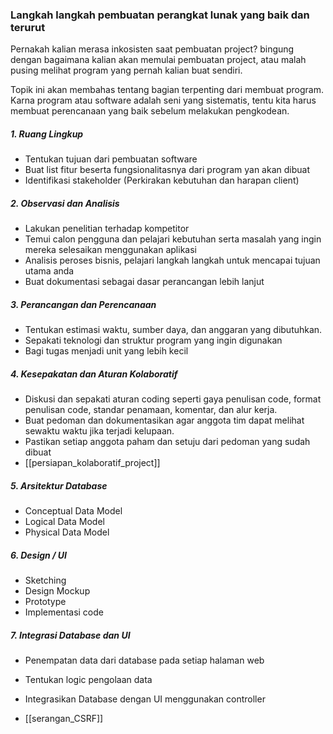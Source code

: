 ### Langkah langkah pembuatan perangkat lunak yang baik dan terurut
Pernakah kalian merasa inkosisten saat pembuatan project? bingung dengan bagaimana kalian akan memulai pembuatan project, atau malah pusing melihat program yang pernah kalian buat sendiri.

Topik ini akan membahas tentang bagian terpenting dari membuat program. Karna program atau software adalah seni yang sistematis, tentu kita harus membuat perencanaan yang baik sebelum melakukan pengkodean.

##### 1. Ruang Lingkup
- Tentukan tujuan dari pembuatan software
- Buat list fitur beserta fungsionalitasnya dari program yan akan dibuat
- Identifikasi stakeholder (Perkirakan kebutuhan dan harapan client)

##### 2. Observasi dan Analisis
- Lakukan penelitian terhadap kompetitor
- Temui calon pengguna dan pelajari kebutuhan serta masalah yang ingin mereka selesaikan menggunakan aplikasi
- Analisis peroses bisnis, pelajari langkah langkah untuk mencapai tujuan utama anda
- Buat dokumentasi sebagai dasar perancangan lebih lanjut

##### 3. Perancangan dan Perencanaan
- Tentukan estimasi waktu, sumber daya, dan anggaran yang dibutuhkan.
- Sepakati teknologi dan struktur program yang ingin digunakan
- Bagi tugas menjadi unit yang lebih kecil

##### 4. Kesepakatan dan Aturan Kolaboratif
- Diskusi dan sepakati aturan coding seperti gaya penulisan code, format penulisan code, standar penamaan, komentar, dan alur kerja.
- Buat pedoman dan dokumentasikan agar anggota tim dapat melihat sewaktu waktu jika terjadi kelupaan.
- Pastikan setiap anggota paham dan setuju dari pedoman yang sudah dibuat
- [[persiapan_kolaboratif_project]]

##### 5. Arsitektur Database
- Conceptual Data Model
- Logical Data Model
- Physical Data Model

##### 6. Design / UI
- Sketching
- Design Mockup
- Prototype
- Implementasi code

##### 7. Integrasi Database dan UI
- Penempatan data dari database pada setiap halaman web
- Tentukan logic pengolaan data
- Integrasikan Database dengan UI menggunakan controller


- [[serangan_CSRF]]
